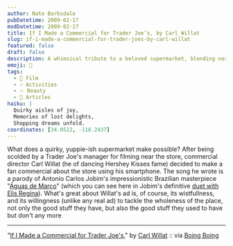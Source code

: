```yaml
---
author: Nate Barksdale
pubDatetime: 2009-02-17
modDatetime: 2009-02-17
title: If I Made a Commercial for Trader Joe’s, by Carl Willat
slug: if-i-made-a-commercial-for-trader-joes-by-carl-willat
featured: false
draft: false
description: A whimsical tribute to a beloved supermarket, blending nostalgia and humor through music and creativity.
emoji: 🛒
tags:
  - 🎥 Film
  - 🎶 Activities
  - ✨ Beauty
  - 📖 Articles
haiku: |
  Quirky aisles of joy,  
  Memories of lost delights,  
  Shopping dreams unfold.
coordinates: [34.0522, -118.2437]
---
```


What does a quirky, yuppie-ish supermarket make possible? After being scolded by a Trader Joe's manager for filming near the store, commercial director Carl Willat (he of dancing Hershey Kisses fame) decided to make a fan commercial about the store using his smartphone. The song he wrote is a parody of Antonio Carlos Jobim's impressionistic Brazilian masterpiece "[Águas de Março](http://en.wikipedia.org/wiki/Waters_of_March)" (which you can see here in Jobim's definitive [duet with Elis Regina](http://www.youtube.com/watch?v=srfP2JlH6ls)). What's great about Willat's ad is, of course, its wistfullness, and its willingness (unlike any real ad) to tackle the wholeness of the place, not only the good stuff they have, but also the good stuff they used to have but don't any more

---

"[If I Made a Commercial for Trader Joe's](http://web.archive.org/web/20241207132000/https://www.carlsfinefilms.com/cff_website/tjs/)," by [Carl Willat](https://www.google.com/search?q=%22Carl%20Willat%22%20carlsfinefilms.com) :: via [Boing Boing](http://web.archive.org/web/20240810210237/https://boingboing.net/2009/02/11/trader-joes-fan-comm.html)

